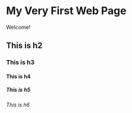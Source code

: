 # My Very First Web Page

Welcome!

## This is h2

### This is h3

#### This is h4

##### This is h5

###### This is h6